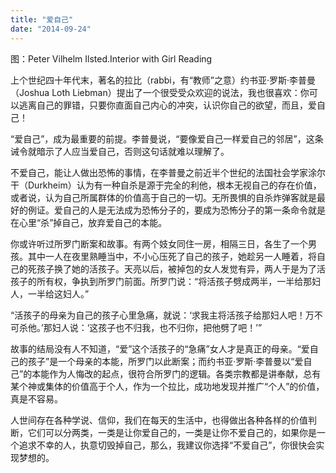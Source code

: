 ```yaml
---
title: "爱自己"
date: "2014-09-24"
---
```


图：Peter Vilhelm Ilsted.Interior with Girl Reading

上个世纪四十年代末，著名的拉比（rabbi，有“教师”之意）约书亚·罗斯·李普曼（Joshua Loth Liebman）提出了一个很受受众欢迎的说法，我也很喜欢：你可以逃离自己的罪错，只要你直面自己内心的冲突，认识你自己的欲望，而且，爱自己！

“爱自己”，成为最重要的前提。李普曼说，“要像爱自己一样爱自己的邻居”，这条诫令就暗示了人应当爱自己，否则这句话就难以理解了。

不爱自己，能让人做出恐怖的事情，在李普曼之前近半个世纪的法国社会学家涂尔干（Durkheim）认为有一种自杀是源于完全的利他，根本无视自己的存在价值，或者说，认为自己所属群体的价值高于自己的一切。无所畏惧的自杀炸弹客就是最好的例证。爱自己的人是无法成为恐怖分子的，要成为恐怖分子的第一条命令就是在心里“杀”掉自己，放弃爱自己的本能。

你或许听过所罗门断案和故事。有两个妓女同住一房，相隔三日，各生了一个男孩。其中一人在夜里熟睡当中，不小心压死了自己的孩子，她趁另一人睡着，将自己的死孩子换了她的活孩子。天亮以后，被掉包的女人发觉有异，两人于是为了活孩子的所有权，争执到所罗门前面。所罗门说：“将活孩子劈成两半，一半给那妇人，一半给这妇人。”

“活孩子的母亲为自己的孩子心里急痛，就说：‘求我主将活孩子给那妇人吧！万不可杀他。’那妇人说：‘这孩子也不归我，也不归你，把他劈了吧！’”

故事的结局没有人不知道，“爱”这个活孩子的“急痛”女人才是真正的母亲。“爱自己的孩子”是一个母亲的本能，所罗门以此断案；而约书亚·罗斯·李普曼以“爱自己”的本能作为人悔改的起点，很符合所罗门的逻辑。各类宗教都是讲奉献，总有某个神或集体的价值高于个人，作为一个拉比，成功地发现并推广“个人”的价值，真是不容易。

人世间存在各种学说、信仰，我们在每天的生活中，也得做出各种各样的价值判断，它们可以分两类，一类是让你爱自己的，一类是让你不爱自己的，如果你是一个追求不幸的人，执意切毁掉自己，那么，我建议你选择“不爱自己”，你很快会实现梦想的。
